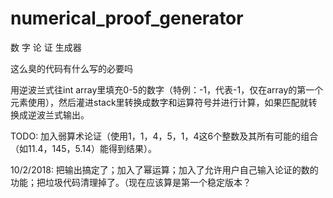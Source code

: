 # numerical_proof_generator
数 字 论 证 生成器

这么臭的代码有什么写的必要吗

用逆波兰式往int array里填充0-5的数字（特例：-1，代表-1，仅在array的第一个元素使用），然后灌进stack里转换成数字和运算符号并进行计算，如果匹配就转换成逆波兰式输出。

TODO: 加入弱算术论证（使用1，1，4，5，1，4这6个整数及其所有可能的组合（如11.4，145，5.14）能得到结果）。

10/2/2018: 把输出搞定了；加入了幂运算；加入了允许用户自己输入论证的数的功能；把垃圾代码清理掉了。（现在应该算是第一个稳定版本？
